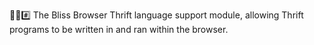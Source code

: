 🌳️🌐️#️⃣️ The Bliss Browser Thrift language support module, allowing Thrift programs to be written in and ran within the browser.
